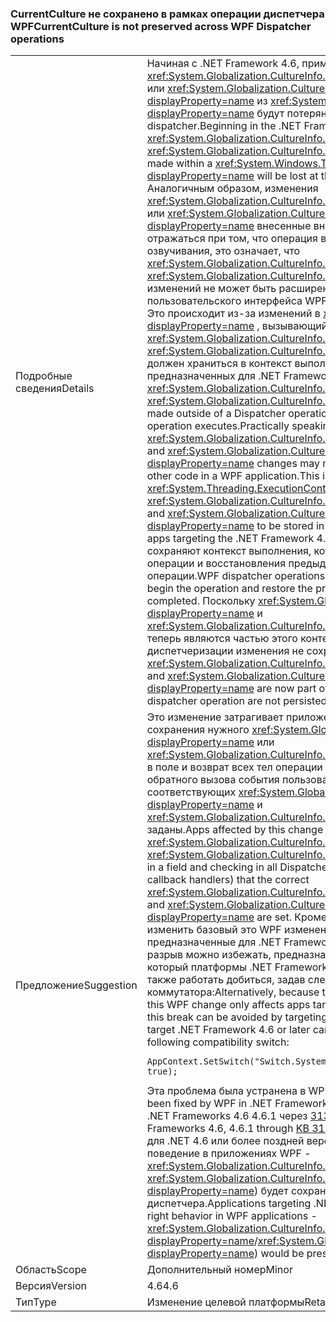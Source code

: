 ### <a name="currentculture-is-not-preserved-across-wpf-dispatcher-operations"></a><span data-ttu-id="b6570-101">CurrentCulture не сохранено в рамках операции диспетчера WPF</span><span class="sxs-lookup"><span data-stu-id="b6570-101">CurrentCulture is not preserved across WPF Dispatcher operations</span></span>

|   |   |
|---|---|
|<span data-ttu-id="b6570-102">Подробные сведения</span><span class="sxs-lookup"><span data-stu-id="b6570-102">Details</span></span>|<span data-ttu-id="b6570-103">Начиная с .NET Framework 4.6, примет <xref:System.Globalization.CultureInfo.CurrentCulture?displayProperty=name> или <xref:System.Globalization.CultureInfo.CurrentUICulture?displayProperty=name> из <xref:System.Windows.Threading.Dispatcher?displayProperty=name> будут потеряны в конце операции dispatcher.</span><span class="sxs-lookup"><span data-stu-id="b6570-103">Beginning in the .NET Framework 4.6, changes to <xref:System.Globalization.CultureInfo.CurrentCulture?displayProperty=name> or <xref:System.Globalization.CultureInfo.CurrentUICulture?displayProperty=name> made within a <xref:System.Windows.Threading.Dispatcher?displayProperty=name> will be lost at the end of that dispatcher operation.</span></span> <span data-ttu-id="b6570-104">Аналогичным образом, изменения <xref:System.Globalization.CultureInfo.CurrentCulture?displayProperty=name> или <xref:System.Globalization.CultureInfo.CurrentUICulture?displayProperty=name> внесенные вне диспетчер операции могут не отражаться при том, что операция выполняется. Практически озвучивания, это означает, что <xref:System.Globalization.CultureInfo.CurrentCulture?displayProperty=name> и <xref:System.Globalization.CultureInfo.CurrentUICulture?displayProperty=name> изменений не может быть расширен между обратными вызовами пользовательского интерфейса WPF и другого кода в приложении WPF. Это происходит из-за изменений в <xref:System.Threading.ExecutionContext?displayProperty=name> , вызывающий <xref:System.Globalization.CultureInfo.CurrentCulture?displayProperty=name> и <xref:System.Globalization.CultureInfo.CurrentUICulture?displayProperty=name> должен храниться в контекст выполнения, начиная с приложений, предназначенных для .NET Framework 4.6.</span><span class="sxs-lookup"><span data-stu-id="b6570-104">Similarly, changes to <xref:System.Globalization.CultureInfo.CurrentCulture?displayProperty=name> or <xref:System.Globalization.CultureInfo.CurrentUICulture?displayProperty=name> made outside of a Dispatcher operation may not be reflected when that operation executes.Practically speaking, this means that <xref:System.Globalization.CultureInfo.CurrentCulture?displayProperty=name> and <xref:System.Globalization.CultureInfo.CurrentUICulture?displayProperty=name> changes may not flow between WPF UI callbacks and other code in a WPF application.This is due to a change in <xref:System.Threading.ExecutionContext?displayProperty=name> that causes <xref:System.Globalization.CultureInfo.CurrentCulture?displayProperty=name> and <xref:System.Globalization.CultureInfo.CurrentUICulture?displayProperty=name> to be stored in the execution context beginning with apps targeting the .NET Framework 4.6.</span></span> <span data-ttu-id="b6570-105">Операции диспетчеризации WPF сохраняют контекст выполнения, который используется для запуска операции и восстановления предыдущего контекста при завершении операции.</span><span class="sxs-lookup"><span data-stu-id="b6570-105">WPF dispatcher operations store the execution context used to begin the operation and restore the previous context when the operation is completed.</span></span> <span data-ttu-id="b6570-106">Поскольку <xref:System.Globalization.CultureInfo.CurrentCulture?displayProperty=name> и <xref:System.Globalization.CultureInfo.CurrentUICulture?displayProperty=name> теперь являются частью этого контекста, внесенные в рамках операции диспетчеризации изменения не сохраняются вне этой операции.</span><span class="sxs-lookup"><span data-stu-id="b6570-106">Because <xref:System.Globalization.CultureInfo.CurrentCulture?displayProperty=name> and <xref:System.Globalization.CultureInfo.CurrentUICulture?displayProperty=name> are now part of that context, changes to them within a dispatcher operation are not persisted outside of the operation.</span></span>|
|<span data-ttu-id="b6570-107">Предложение</span><span class="sxs-lookup"><span data-stu-id="b6570-107">Suggestion</span></span>|<span data-ttu-id="b6570-108">Это изменение затрагивает приложения может обойти его путем сохранения нужного <xref:System.Globalization.CultureInfo.CurrentCulture?displayProperty=name> или <xref:System.Globalization.CultureInfo.CurrentUICulture?displayProperty=name> в поле и возврат всех тел операции Dispatcher (включая обработчики обратного вызова события пользовательского интерфейса), соответствующих <xref:System.Globalization.CultureInfo.CurrentCulture?displayProperty=name> и <xref:System.Globalization.CultureInfo.CurrentUICulture?displayProperty=name> заданы.</span><span class="sxs-lookup"><span data-stu-id="b6570-108">Apps affected by this change may work around it by storing the desired <xref:System.Globalization.CultureInfo.CurrentCulture?displayProperty=name> or <xref:System.Globalization.CultureInfo.CurrentUICulture?displayProperty=name> in a field and checking in all Dispatcher operation bodies (including UI event callback handlers) that the correct <xref:System.Globalization.CultureInfo.CurrentCulture?displayProperty=name> and <xref:System.Globalization.CultureInfo.CurrentUICulture?displayProperty=name> are set.</span></span> <span data-ttu-id="b6570-109">Кроме того поскольку ExecutionContext изменить базовый это WPF изменение затрагивает только приложения, предназначенные для .NET Framework 4.6 или более поздней версии, этот разрыв можно избежать, предназначенных для .NET Framework 4.5.2.Apps, который платформы .NET Framework 4.6 или более поздней версии можно также работать добиться, задав следующие совместимости коммутатора:</span><span class="sxs-lookup"><span data-stu-id="b6570-109">Alternatively, because the ExecutionContext change underlying this WPF change only affects apps targeting the .NET Framework 4.6 or newer, this break can be avoided by targeting the .NET Framework 4.5.2.Apps that target .NET Framework 4.6 or later can also work around this by setting the following compatibility switch:</span></span><pre><code>AppContext.SetSwitch(&quot;Switch.System.Globalization.NoAsyncCurrentCulture&quot;, true);&#13;&#10;</code></pre><span data-ttu-id="b6570-110">Эта проблема была устранена в WPF в .NET Framework 4.6.2.</span><span class="sxs-lookup"><span data-stu-id="b6570-110">This issue has been fixed by WPF in .NET Framework 4.6.2.</span></span> <span data-ttu-id="b6570-111">Она также была устранена в .NET Frameworks 4.6 4.6.1 через [3139549 КБ](https://support.microsoft.com/kb/3139549).</span><span class="sxs-lookup"><span data-stu-id="b6570-111">It has also been fixed in .NET Frameworks 4.6, 4.6.1 through [KB 3139549](https://support.microsoft.com/kb/3139549).</span></span> <span data-ttu-id="b6570-112">Приложения, предназначенные для .NET 4.6 или более поздней версии автоматически получают правой поведение в приложениях WPF - <xref:System.Globalization.CultureInfo.CurrentCulture?displayProperty=name> / <xref:System.Globalization.CultureInfo.CurrentUICulture?displayProperty=name>) будет сохранено в рамках операциях диспетчера.</span><span class="sxs-lookup"><span data-stu-id="b6570-112">Applications targeting .NET 4.6 or later will automatically get the right behavior in WPF applications - <xref:System.Globalization.CultureInfo.CurrentCulture?displayProperty=name>/<xref:System.Globalization.CultureInfo.CurrentUICulture?displayProperty=name>) would be preserved across Dispatcher operations.</span></span>|
|<span data-ttu-id="b6570-113">Область</span><span class="sxs-lookup"><span data-stu-id="b6570-113">Scope</span></span>|<span data-ttu-id="b6570-114">Дополнительный номер</span><span class="sxs-lookup"><span data-stu-id="b6570-114">Minor</span></span>|
|<span data-ttu-id="b6570-115">Версия</span><span class="sxs-lookup"><span data-stu-id="b6570-115">Version</span></span>|<span data-ttu-id="b6570-116">4.6</span><span class="sxs-lookup"><span data-stu-id="b6570-116">4.6</span></span>|
|<span data-ttu-id="b6570-117">Тип</span><span class="sxs-lookup"><span data-stu-id="b6570-117">Type</span></span>|<span data-ttu-id="b6570-118">Изменение целевой платформы</span><span class="sxs-lookup"><span data-stu-id="b6570-118">Retargeting</span></span>|

